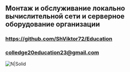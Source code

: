 ## Монтаж и обслуживание локально вычислительной сети и серверное оборудование организации
### https://github.com/ShViktor72/Education
### colledge20education23@gmail.com

![N|Solid](https://yt3.googleusercontent.com/ytc/AGIKgqN2ugP7ZFfI0acTRd20eI4b8t9nyGxuNMygYTZ3Y_g=s900-c-k-c0x00ffffff-no-rj)

